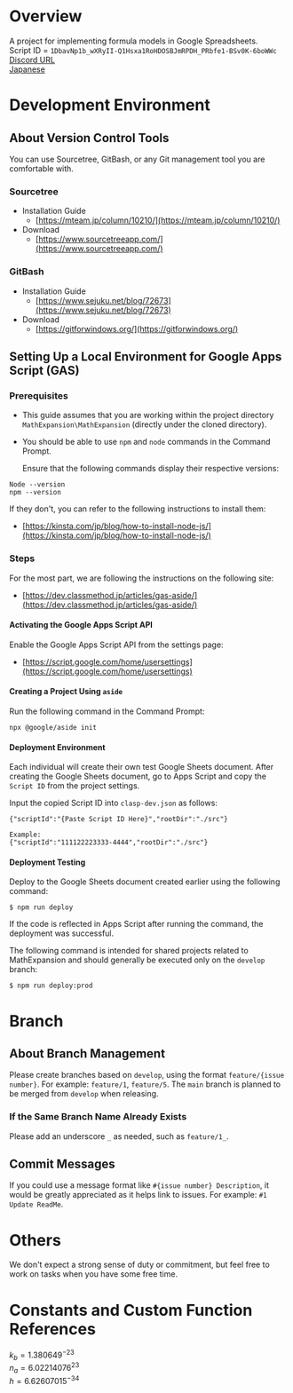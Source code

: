 <!--
Copyright 2023 MathExpansion

Licensed under the Apache License, Version 2.0 (the "License");
you may not use this file except in compliance with the License.
You may obtain a copy of the License at

      http://www.apache.org/licenses/LICENSE-2.0

Unless required by applicable law or agreed to in writing, software
distributed under the License is distributed on an "AS IS" BASIS,
WITHOUT WARRANTIES OR CONDITIONS OF ANY KIND, either express or implied.
See the License for the specific language governing permissions and
limitations under the License.
-->

# Overview

A project for implementing formula models in Google Spreadsheets.  
Script ID =
`1DbavNp1b_wXRyII-Q1Hsxa1RoHDOSBJmRPDH_PRbfe1-BSv0K-6boWWc`  
[Discord URL](https://discord.gg/tKj4anHgu8)  
[Japanese](docs/README_JA.md)

# Development Environment

## About Version Control Tools

You can use Sourcetree, GitBash, or any Git management tool you are comfortable with.

### Sourcetree

- Installation Guide
  - [https://mteam.jp/column/10210/](https://mteam.jp/column/10210/)
- Download
  - [https://www.sourcetreeapp.com/](https://www.sourcetreeapp.com/)

### GitBash

- Installation Guide
  - [https://www.sejuku.net/blog/72673](https://www.sejuku.net/blog/72673)
- Download
  - [https://gitforwindows.org/](https://gitforwindows.org/)

## Setting Up a Local Environment for Google Apps Script (GAS)

### Prerequisites

- This guide assumes that you are working within the project directory `MathExpansion\MathExpansion` (directly under the cloned directory).
- You should be able to use `npm` and `node` commands in the Command Prompt.

  Ensure that the following commands display their respective versions:

```
Node --version
npm --version
```

If they don't, you can refer to the following instructions to install them:

- [https://kinsta.com/jp/blog/how-to-install-node-js/](https://kinsta.com/jp/blog/how-to-install-node-js/)

### Steps

For the most part, we are following the instructions on the following site:

- [https://dev.classmethod.jp/articles/gas-aside/](https://dev.classmethod.jp/articles/gas-aside/)

#### Activating the Google Apps Script API

Enable the Google Apps Script API from the settings page:

- [https://script.google.com/home/usersettings](https://script.google.com/home/usersettings)

#### Creating a Project Using `aside`

Run the following command in the Command Prompt:

```
npx @google/aside init
```

#### Deployment Environment

Each individual will create their own test Google Sheets document. After creating the Google Sheets document, go to Apps Script and copy the `Script ID` from the project settings.

Input the copied Script ID into `clasp-dev.json` as follows:

```
{"scriptId":"{Paste Script ID Here}","rootDir":"./src"}

Example:
{"scriptId":"111122223333-4444","rootDir":"./src"}
```

#### Deployment Testing

Deploy to the Google Sheets document created earlier using the following command:

```
$ npm run deploy
```

If the code is reflected in Apps Script after running the command, the deployment was successful.

The following command is intended for shared projects related to MathExpansion and should generally be executed only on the `develop` branch:

```
$ npm run deploy:prod
```

# Branch

## About Branch Management

Please create branches based on `develop`, using the format `feature/{issue number}`. For example: `feature/1`, `feature/5`. The `main` branch is planned to be merged from `develop` when releasing.

### If the Same Branch Name Already Exists

Please add an underscore `_` as needed, such as `feature/1_`.

## Commit Messages

If you could use a message format like `#{issue number} Description`, it would be greatly appreciated as it helps link to issues. For example: `#1 Update ReadMe`.

# Others

We don't expect a strong sense of duty or commitment, but feel free to work on tasks when you have some free time.

# Constants and Custom Function References

$k_b = 1.380649^{-23}$  
$n_a = 6.02214076^{23}$  
$h = 6.62607015^{-34}$
